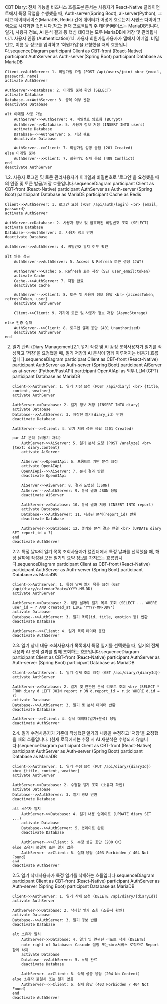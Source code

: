 CBT Diary: 전체 기능별 비즈니스 흐름도본 문서는 사용자가 React-Native 클라이언트에서 특정 작업을 수행했을 때, Auth-server(Spring Boot), ai-server(Python), 그리고 데이터베이스(MariaDB, Redis) 간에 데이터가 어떻게 흐르는지 시퀀스 다이어그램으로 시각화한 것입니다.참고: 현재 프로젝트의 주 데이터베이스는 MariaDB입니다. 일기, 사용자 정보, AI 분석 결과 등 핵심 데이터는 모두 MariaDB에 저장 및 관리됩니다.1. 사용자 인증 (Authentication)1.1. 사용자 회원가입사용자가 앱에서 이메일, 비밀번호, 이름 등 정보를 입력하고 '회원가입'을 요청했을 때의 흐름입니다.sequenceDiagram
participant Client as CBT-front (React-Native)
participant AuthServer as Auth-server (Spring Boot)
participant Database as MariaDB

    Client->>AuthServer: 1. 회원가입 요청 (POST /api/users/join) <br> {email, password, name}
    activate AuthServer

    AuthServer->>Database: 2. 이메일 중복 확인 (SELECT)
    activate Database
    Database-->>AuthServer: 3. 중복 여부 반환
    deactivate Database

    alt 이메일 사용 가능
        AuthServer->>AuthServer: 4. 비밀번호 암호화 (BCrypt)
        AuthServer->>Database: 5. 사용자 정보 저장 (INSERT INTO users)
        activate Database
        Database-->>AuthServer: 6. 저장 완료
        deactivate Database

        AuthServer-->>Client: 7. 회원가입 성공 응답 (201 Created)
    else 이메일 중복
        AuthServer-->>Client: 7. 회원가입 실패 응답 (409 Conflict)
    end
    deactivate AuthServer

1.2. 사용자 로그인 및 토큰 관리사용자가 이메일과 비밀번호로 '로그인'을 요청했을 때의 인증 및 토큰 발급/저장 흐름입니다.sequenceDiagram
participant Client as CBT-front (React-Native)
participant AuthServer as Auth-server (Spring Boot)
participant Database as MariaDB
participant Cache as Redis

    Client->>AuthServer: 1. 로그인 요청 (POST /api/auth/login) <br> {email, password}
    activate AuthServer

    AuthServer->>Database: 2. 사용자 정보 및 암호화된 비밀번호 조회 (SELECT)
    activate Database
    Database-->>AuthServer: 3. 사용자 정보 반환
    deactivate Database

    AuthServer->>AuthServer: 4. 비밀번호 일치 여부 확인

    alt 인증 성공
        AuthServer->>AuthServer: 5. Access & Refresh 토큰 생성 (JWT)

        AuthServer->>Cache: 6. Refresh 토큰 저장 (SET user_email:token)
        activate Cache
        Cache-->>AuthServer: 7. 저장 완료
        deactivate Cache

        AuthServer-->>Client: 8. 토큰 및 사용자 정보 응답 <br> {accessToken, refreshToken, user}
        deactivate AuthServer

        Client->>Client: 9. 기기에 토큰 및 사용자 정보 저장 (AsyncStorage)

    else 인증 실패
        AuthServer-->>Client: 8. 로그인 실패 응답 (401 Unauthorized)
        deactivate AuthServer
    end

2.  일기 관리 (Diary Management)2.1. 일기 작성 및 AI 감정 분석사용자가 일기를 작성하고 '저장'을 요청했을 때, 일기 저장과 AI 분석이 함께 이루어지는 비동기 흐름입니다.sequenceDiagram
    participant Client as CBT-front (React-Native)
    participant AuthServer as Auth-server (Spring Boot)
    participant AiServer as ai-server (Python/FastAPI)
    participant OpenAIApi as 외부 LLM (GPT)
    participant Database as MariaDB

        Client->>AuthServer: 1. 일기 저장 요청 (POST /api/diary) <br> {title, content, weather}
        activate AuthServer

        AuthServer->>Database: 2. 일기 정보 저장 (INSERT INTO diary)
        activate Database
        Database-->>AuthServer: 3. 저장된 일기(diary_id) 반환
        deactivate Database

        AuthServer-->>Client: 4. 일기 저장 성공 응답 (201 Created)

        par AI 분석 (비동기 처리)
            AuthServer->>AiServer: 5. 일기 분석 요청 (POST /analyze) <br> {text: diary.content}
            activate AiServer

            AiServer->>OpenAIApi: 6. 프롬프트 기반 분석 요청
            activate OpenAIApi
            OpenAIApi-->>AiServer: 7. 분석 결과 반환
            deactivate OpenAIApi

            AiServer->>AiServer: 8. 결과 포맷팅 (JSON)
            AiServer-->>AuthServer: 9. 분석 결과 JSON 응답
            deactivate AiServer

            AuthServer->>Database: 10. 분석 결과 저장 (INSERT INTO report)
            activate Database
            Database-->>AuthServer: 11. 저장된 분석(report_id) 반환
            deactivate Database

            AuthServer->>Database: 12. 일기와 분석 결과 연결 <br> (UPDATE diary SET report_id = ?)
        end
        deactivate AuthServer

    2.2. 특정 날짜의 일기 목록 조회사용자가 캘린더에서 특정 날짜를 선택했을 때, 해당 날짜에 작성된 모든 일기의 요약 정보를 가져오는 흐름입니다.sequenceDiagram
    participant Client as CBT-front (React-Native)
    participant AuthServer as Auth-server (Spring Boot)
    participant Database as MariaDB

        Client->>AuthServer: 1. 특정 날짜 일기 목록 요청 (GET /api/diary/calendar?date=YYYY-MM-DD)
        activate AuthServer

        AuthServer->>Database: 2. 해당 날짜의 일기 목록 조회 (SELECT ... WHERE user_id = ? AND created_at LIKE 'YYYY-MM-DD%')
        activate Database
        Database-->>AuthServer: 3. 일기 목록(id, title, emotion 등) 반환
        deactivate Database

        AuthServer-->>Client: 4. 일기 목록 데이터 응답
        deactivate AuthServer

    2.3. 일기 상세 내용 조회사용자가 목록에서 특정 일기를 선택했을 때, 일기의 전체 내용과 AI 분석 결과를 함께 조회하는 흐름입니다.sequenceDiagram
    participant Client as CBT-front (React-Native)
    participant AuthServer as Auth-server (Spring Boot)
    participant Database as MariaDB

        Client->>AuthServer: 1. 일기 상세 조회 요청 (GET /api/diary/{diaryId})
        activate AuthServer

        AuthServer->>Database: 2. 일기 및 연관된 분석 리포트 조회 <br> (SELECT * FROM diary d LEFT JOIN report r ON d.report_id = r.id WHERE d.id = ?)
        activate Database
        Database-->>AuthServer: 3. 일기 및 분석 데이터 반환
        deactivate Database

        AuthServer-->>Client: 4. 상세 데이터(일기+분석) 응답
        deactivate AuthServer

    2.4. 일기 수정사용자가 기존에 작성했던 일기의 내용을 수정하고 '저장'을 요청했을 때의 흐름입니다. (현재 로직에서는 수정 시 AI 재분석은 수행되지 않습니다.)sequenceDiagram
    participant Client as CBT-front (React-Native)
    participant AuthServer as Auth-server (Spring Boot)
    participant Database as MariaDB

        Client->>AuthServer: 1. 일기 수정 요청 (PUT /api/diary/{diaryId}) <br> {title, content, weather}
        activate AuthServer

        AuthServer->>Database: 2. 수정할 일기 조회 (소유자 확인)
        activate Database
        Database-->>AuthServer: 3. 일기 정보 반환
        deactivate Database

        alt 소유자 일치
            AuthServer->>Database: 4. 일기 내용 업데이트 (UPDATE diary SET ...)
            activate Database
            Database-->>AuthServer: 5. 업데이트 완료
            deactivate Database

            AuthServer-->>Client: 6. 수정 성공 응답 (200 OK)
        else 소유자 불일치 또는 일기 없음
            AuthServer-->>Client: 6. 실패 응답 (403 Forbidden / 404 Not Found)
        end
        deactivate AuthServer

    2.5. 일기 삭제사용자가 특정 일기를 삭제하는 흐름입니다.sequenceDiagram
    participant Client as CBT-front (React-Native)
    participant AuthServer as Auth-server (Spring Boot)
    participant Database as MariaDB

        Client->>AuthServer: 1. 일기 삭제 요청 (DELETE /api/diary/{diaryId})
        activate AuthServer

        AuthServer->>Database: 2. 삭제할 일기 조회 (소유자 확인)
        activate Database
        Database-->>AuthServer: 3. 일기 정보 반환
        deactivate Database

        alt 소유자 일치
            AuthServer->>Database: 4. 일기 및 연관된 리포트 삭제 (DELETE)
            note right of Database: Cascade 설정 또는<br>서비스 로직으로 Report 함께 삭제
            activate Database
            Database-->>AuthServer: 5. 삭제 완료
            deactivate Database

            AuthServer-->>Client: 6. 삭제 성공 응답 (204 No Content)
        else 소유자 불일치 또는 일기 없음
            AuthServer-->>Client: 6. 실패 응답 (403 Forbidden / 404 Not Found)
        end
        deactivate AuthServer
